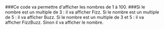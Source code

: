 ###Ce code va permettre d'afficher les nombres de 1 à 100.
###Si le nombre est un multiple de 3 : il va afficher Fizz.
Si le nombre est un multiple de 5 : il va afficher Buzz.
Si le nombre est un multiple de 3 et 5 : il va afficher FizzBuzz.
Sinon il va afficher le nombre.
